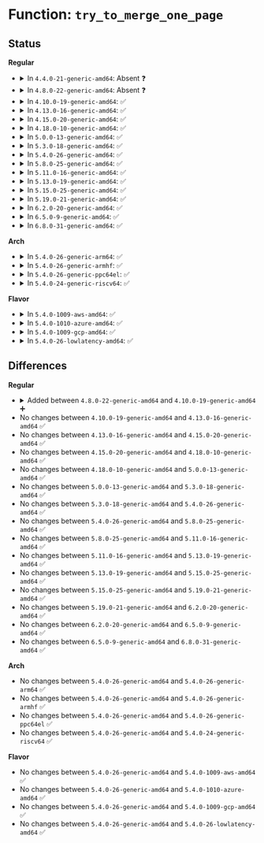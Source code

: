 # Function: <code>try_to_merge_one_page</code>

## Status
<b>Regular</b>
<ul>
<li>
<details>
<summary>In <code>4.4.0-21-generic-amd64</code>: Absent ❓</summary>

```json
{
  "name": "try_to_merge_one_page",
  "collision_type": "Unique Static",
  "inline_type": "Full",
  "funcs": [
    {
      "addr": 18446744071580832555,
      "name": "try_to_merge_one_page",
      "external": false,
      "loc": "mm/ksm.c:1016",
      "file": "mm/ksm.c",
      "inline": "not declared, inlined",
      "caller_inline": [
        "mm/ksm.c:try_to_merge_with_ksm_page"
      ],
      "caller_func": []
    }
  ],
  "symbols": []
}
```
</details>
</li>
<li>
<details>
<summary>In <code>4.8.0-22-generic-amd64</code>: Absent ❓</summary>

```json
{
  "name": "try_to_merge_one_page",
  "collision_type": "Unique Static",
  "inline_type": "Full",
  "funcs": [
    {
      "addr": 18446744071580958367,
      "name": "try_to_merge_one_page",
      "external": false,
      "loc": "mm/ksm.c:977",
      "file": "mm/ksm.c",
      "inline": "not declared, inlined",
      "caller_inline": [
        "mm/ksm.c:try_to_merge_with_ksm_page"
      ],
      "caller_func": []
    }
  ],
  "symbols": []
}
```
</details>
</li>
<li>
<details>
<summary>In <code>4.10.0-19-generic-amd64</code>: ✅</summary>

```c
int try_to_merge_one_page(struct vm_area_struct * vma, struct page * page, struct page * kpage)
```

```json
{
  "name": "try_to_merge_one_page",
  "collision_type": "Unique Static",
  "inline_type": "No",
  "funcs": [
    {
      "addr": 18446744071581032032,
      "name": "try_to_merge_one_page",
      "external": false,
      "loc": "mm/ksm.c:1006",
      "file": "mm/ksm.c",
      "inline": "seen, unknown",
      "caller_inline": [],
      "caller_func": [
        "mm/ksm.c:ksm_scan_thread",
        "mm/ksm.c:try_to_merge_with_ksm_page"
      ]
    }
  ],
  "symbols": [
    {
      "addr": 18446744071581032032,
      "name": "try_to_merge_one_page",
      "section": ".text",
      "bind": "STB_LOCAL",
      "size": 1929
    }
  ]
}
```
</details>
</li>
<li>
<details>
<summary>In <code>4.13.0-16-generic-amd64</code>: ✅</summary>

```c
int try_to_merge_one_page(struct vm_area_struct * vma, struct page * page, struct page * kpage)
```

```json
{
  "name": "try_to_merge_one_page",
  "collision_type": "Unique Static",
  "inline_type": "No",
  "funcs": [
    {
      "addr": 18446744071581078896,
      "name": "try_to_merge_one_page",
      "external": false,
      "loc": "mm/ksm.c:1164",
      "file": "mm/ksm.c",
      "inline": "seen, unknown",
      "caller_inline": [],
      "caller_func": [
        "mm/ksm.c:ksm_scan_thread",
        "mm/ksm.c:try_to_merge_with_ksm_page"
      ]
    }
  ],
  "symbols": [
    {
      "addr": 18446744071581078896,
      "name": "try_to_merge_one_page",
      "section": ".text",
      "bind": "STB_LOCAL",
      "size": 1963
    }
  ]
}
```
</details>
</li>
<li>
<details>
<summary>In <code>4.15.0-20-generic-amd64</code>: ✅</summary>

```c
int try_to_merge_one_page(struct vm_area_struct * vma, struct page * page, struct page * kpage)
```

```json
{
  "name": "try_to_merge_one_page",
  "collision_type": "Unique Static",
  "inline_type": "No",
  "funcs": [
    {
      "addr": 18446744071581190272,
      "name": "try_to_merge_one_page",
      "external": false,
      "loc": "mm/ksm.c:1175",
      "file": "mm/ksm.c",
      "inline": "seen, unknown",
      "caller_inline": [],
      "caller_func": [
        "mm/ksm.c:ksm_scan_thread",
        "mm/ksm.c:try_to_merge_with_ksm_page"
      ]
    }
  ],
  "symbols": [
    {
      "addr": 18446744071581190272,
      "name": "try_to_merge_one_page",
      "section": ".text",
      "bind": "STB_LOCAL",
      "size": 1885
    }
  ]
}
```
</details>
</li>
<li>
<details>
<summary>In <code>4.18.0-10-generic-amd64</code>: ✅</summary>

```c
int try_to_merge_one_page(struct vm_area_struct * vma, struct page * page, struct page * kpage)
```

```json
{
  "name": "try_to_merge_one_page",
  "collision_type": "Unique Static",
  "inline_type": "No",
  "funcs": [
    {
      "addr": 18446744071581335936,
      "name": "try_to_merge_one_page",
      "external": false,
      "loc": "mm/ksm.c:1205",
      "file": "mm/ksm.c",
      "inline": "seen, unknown",
      "caller_inline": [],
      "caller_func": [
        "mm/ksm.c:ksm_scan_thread",
        "mm/ksm.c:try_to_merge_with_ksm_page"
      ]
    }
  ],
  "symbols": [
    {
      "addr": 18446744071581335936,
      "name": "try_to_merge_one_page",
      "section": ".text",
      "bind": "STB_LOCAL",
      "size": 2049
    }
  ]
}
```
</details>
</li>
<li>
<details>
<summary>In <code>5.0.0-13-generic-amd64</code>: ✅</summary>

```c
int try_to_merge_one_page(struct vm_area_struct * vma, struct page * page, struct page * kpage)
```

```json
{
  "name": "try_to_merge_one_page",
  "collision_type": "Unique Static",
  "inline_type": "No",
  "funcs": [
    {
      "addr": 18446744071581419696,
      "name": "try_to_merge_one_page",
      "external": false,
      "loc": "mm/ksm.c:1203",
      "file": "mm/ksm.c",
      "inline": "seen, unknown",
      "caller_inline": [],
      "caller_func": [
        "mm/ksm.c:ksm_scan_thread",
        "mm/ksm.c:try_to_merge_with_ksm_page"
      ]
    }
  ],
  "symbols": [
    {
      "addr": 18446744071581419696,
      "name": "try_to_merge_one_page",
      "section": ".text",
      "bind": "STB_LOCAL",
      "size": 2104
    }
  ]
}
```
</details>
</li>
<li>
<details>
<summary>In <code>5.3.0-18-generic-amd64</code>: ✅</summary>

```c
int try_to_merge_one_page(struct vm_area_struct * vma, struct page * page, struct page * kpage)
```

```json
{
  "name": "try_to_merge_one_page",
  "collision_type": "Unique Static",
  "inline_type": "No",
  "funcs": [
    {
      "addr": 18446744071581530576,
      "name": "try_to_merge_one_page",
      "external": false,
      "loc": "mm/ksm.c:1219",
      "file": "mm/ksm.c",
      "inline": "seen, unknown",
      "caller_inline": [],
      "caller_func": [
        "mm/ksm.c:cmp_and_merge_page",
        "mm/ksm.c:try_to_merge_with_ksm_page"
      ]
    }
  ],
  "symbols": [
    {
      "addr": 18446744071581530576,
      "name": "try_to_merge_one_page",
      "section": ".text",
      "bind": "STB_LOCAL",
      "size": 477
    }
  ]
}
```
</details>
</li>
<li>
<details>
<summary>In <code>5.4.0-26-generic-amd64</code>: ✅</summary>

```c
int try_to_merge_one_page(struct vm_area_struct * vma, struct page * page, struct page * kpage)
```

```json
{
  "name": "try_to_merge_one_page",
  "collision_type": "Unique Static",
  "inline_type": "No",
  "funcs": [
    {
      "addr": 18446744071581595488,
      "name": "try_to_merge_one_page",
      "external": false,
      "loc": "mm/ksm.c:1201",
      "file": "mm/ksm.c",
      "inline": "seen, unknown",
      "caller_inline": [],
      "caller_func": [
        "mm/ksm.c:cmp_and_merge_page",
        "mm/ksm.c:try_to_merge_with_ksm_page"
      ]
    }
  ],
  "symbols": [
    {
      "addr": 18446744071581595488,
      "name": "try_to_merge_one_page",
      "section": ".text",
      "bind": "STB_LOCAL",
      "size": 477
    }
  ]
}
```
</details>
</li>
<li>
<details>
<summary>In <code>5.8.0-25-generic-amd64</code>: ✅</summary>

```c
int try_to_merge_one_page(struct vm_area_struct * vma, struct page * page, struct page * kpage)
```

```json
{
  "name": "try_to_merge_one_page",
  "collision_type": "Unique Static",
  "inline_type": "No",
  "funcs": [
    {
      "addr": 18446744071581810128,
      "name": "try_to_merge_one_page",
      "external": false,
      "loc": "mm/ksm.c:1201",
      "file": "mm/ksm.c",
      "inline": "seen, unknown",
      "caller_inline": [],
      "caller_func": [
        "mm/ksm.c:cmp_and_merge_page",
        "mm/ksm.c:try_to_merge_with_ksm_page"
      ]
    }
  ],
  "symbols": [
    {
      "addr": 18446744071581810128,
      "name": "try_to_merge_one_page",
      "section": ".text",
      "bind": "STB_LOCAL",
      "size": 477
    }
  ]
}
```
</details>
</li>
<li>
<details>
<summary>In <code>5.11.0-16-generic-amd64</code>: ✅</summary>

```c
int try_to_merge_one_page(struct vm_area_struct * vma, struct page * page, struct page * kpage)
```

```json
{
  "name": "try_to_merge_one_page",
  "collision_type": "Unique Static",
  "inline_type": "No",
  "funcs": [
    {
      "addr": 18446744071581857728,
      "name": "try_to_merge_one_page",
      "external": false,
      "loc": "mm/ksm.c:1202",
      "file": "mm/ksm.c",
      "inline": "seen, unknown",
      "caller_inline": [],
      "caller_func": [
        "mm/ksm.c:cmp_and_merge_page",
        "mm/ksm.c:try_to_merge_with_ksm_page"
      ]
    }
  ],
  "symbols": [
    {
      "addr": 18446744071581857728,
      "name": "try_to_merge_one_page",
      "section": ".text",
      "bind": "STB_LOCAL",
      "size": 477
    }
  ]
}
```
</details>
</li>
<li>
<details>
<summary>In <code>5.13.0-19-generic-amd64</code>: ✅</summary>

```c
int try_to_merge_one_page(struct vm_area_struct * vma, struct page * page, struct page * kpage)
```

```json
{
  "name": "try_to_merge_one_page",
  "collision_type": "Unique Static",
  "inline_type": "No",
  "funcs": [
    {
      "addr": 18446744071581892832,
      "name": "try_to_merge_one_page",
      "external": false,
      "loc": "mm/ksm.c:1200",
      "file": "mm/ksm.c",
      "inline": "seen, unknown",
      "caller_inline": [],
      "caller_func": [
        "mm/ksm.c:cmp_and_merge_page",
        "mm/ksm.c:try_to_merge_with_ksm_page"
      ]
    }
  ],
  "symbols": [
    {
      "addr": 18446744071581892832,
      "name": "try_to_merge_one_page",
      "section": ".text",
      "bind": "STB_LOCAL",
      "size": 473
    }
  ]
}
```
</details>
</li>
<li>
<details>
<summary>In <code>5.15.0-25-generic-amd64</code>: ✅</summary>

```c
int try_to_merge_one_page(struct vm_area_struct * vma, struct page * page, struct page * kpage)
```

```json
{
  "name": "try_to_merge_one_page",
  "collision_type": "Unique Static",
  "inline_type": "No",
  "funcs": [
    {
      "addr": 18446744071582187536,
      "name": "try_to_merge_one_page",
      "external": false,
      "loc": "mm/ksm.c:1196",
      "file": "mm/ksm.c",
      "inline": "seen, unknown",
      "caller_inline": [],
      "caller_func": [
        "mm/ksm.c:cmp_and_merge_page",
        "mm/ksm.c:try_to_merge_with_ksm_page"
      ]
    }
  ],
  "symbols": [
    {
      "addr": 18446744071582187536,
      "name": "try_to_merge_one_page",
      "section": ".text",
      "bind": "STB_LOCAL",
      "size": 473
    }
  ]
}
```
</details>
</li>
<li>
<details>
<summary>In <code>5.19.0-21-generic-amd64</code>: ✅</summary>

```c
int try_to_merge_one_page(struct vm_area_struct * vma, struct page * page, struct page * kpage)
```

```json
{
  "name": "try_to_merge_one_page",
  "collision_type": "Unique Static",
  "inline_type": "No",
  "funcs": [
    {
      "addr": 18446744071582648816,
      "name": "try_to_merge_one_page",
      "external": false,
      "loc": "mm/ksm.c:1216",
      "file": "mm/ksm.c",
      "inline": "seen, unknown",
      "caller_inline": [],
      "caller_func": [
        "mm/ksm.c:cmp_and_merge_page",
        "mm/ksm.c:try_to_merge_with_ksm_page"
      ]
    }
  ],
  "symbols": [
    {
      "addr": 18446744071582648816,
      "name": "try_to_merge_one_page",
      "section": ".text",
      "bind": "STB_LOCAL",
      "size": 590
    }
  ]
}
```
</details>
</li>
<li>
<details>
<summary>In <code>6.2.0-20-generic-amd64</code>: ✅</summary>

```c
int try_to_merge_one_page(struct vm_area_struct * vma, struct page * page, struct page * kpage)
```

```json
{
  "name": "try_to_merge_one_page",
  "collision_type": "Unique Static",
  "inline_type": "No",
  "funcs": [
    {
      "addr": 18446744071583171168,
      "name": "try_to_merge_one_page",
      "external": false,
      "loc": "mm/ksm.c:1232",
      "file": "mm/ksm.c",
      "inline": "seen, unknown",
      "caller_inline": [],
      "caller_func": [
        "mm/ksm.c:cmp_and_merge_page",
        "mm/ksm.c:try_to_merge_with_ksm_page"
      ]
    }
  ],
  "symbols": [
    {
      "addr": 18446744071583171168,
      "name": "try_to_merge_one_page",
      "section": ".text",
      "bind": "STB_LOCAL",
      "size": 590
    }
  ]
}
```
</details>
</li>
<li>
<details>
<summary>In <code>6.5.0-9-generic-amd64</code>: ✅</summary>

```c
int try_to_merge_one_page(struct vm_area_struct * vma, struct page * page, struct page * kpage)
```

```json
{
  "name": "try_to_merge_one_page",
  "collision_type": "Unique Static",
  "inline_type": "No",
  "funcs": [
    {
      "addr": 18446744071583387248,
      "name": "try_to_merge_one_page",
      "external": false,
      "loc": "mm/ksm.c:1276",
      "file": "mm/ksm.c",
      "inline": "seen, unknown",
      "caller_inline": [],
      "caller_func": [
        "mm/ksm.c:cmp_and_merge_page",
        "mm/ksm.c:cmp_and_merge_page",
        "mm/ksm.c:try_to_merge_with_ksm_page"
      ]
    }
  ],
  "symbols": [
    {
      "addr": 18446744071583387248,
      "name": "try_to_merge_one_page",
      "section": ".text",
      "bind": "STB_LOCAL",
      "size": 592
    }
  ]
}
```
</details>
</li>
<li>
<details>
<summary>In <code>6.8.0-31-generic-amd64</code>: ✅</summary>

```c
int try_to_merge_one_page(struct vm_area_struct * vma, struct page * page, struct page * kpage)
```

```json
{
  "name": "try_to_merge_one_page",
  "collision_type": "Unique Static",
  "inline_type": "No",
  "funcs": [
    {
      "addr": 18446744071583629616,
      "name": "try_to_merge_one_page",
      "external": false,
      "loc": "mm/ksm.c:1475",
      "file": "mm/ksm.c",
      "inline": "seen, unknown",
      "caller_inline": [],
      "caller_func": [
        "mm/ksm.c:cmp_and_merge_page",
        "mm/ksm.c:cmp_and_merge_page",
        "mm/ksm.c:try_to_merge_with_ksm_page"
      ]
    }
  ],
  "symbols": [
    {
      "addr": 18446744071583629616,
      "name": "try_to_merge_one_page",
      "section": ".text",
      "bind": "STB_LOCAL",
      "size": 570
    }
  ]
}
```
</details>
</li>
</ul>
<b>Arch</b>
<ul>
<li>
<details>
<summary>In <code>5.4.0-26-generic-arm64</code>: ✅</summary>

```c
int try_to_merge_one_page(struct vm_area_struct * vma, struct page * page, struct page * kpage)
```

```json
{
  "name": "try_to_merge_one_page",
  "collision_type": "Unique Static",
  "inline_type": "No",
  "funcs": [
    {
      "addr": 18446603336493034080,
      "name": "try_to_merge_one_page",
      "external": false,
      "loc": "mm/ksm.c:1201",
      "file": "mm/ksm.c",
      "inline": "seen, unknown",
      "caller_inline": [],
      "caller_func": [
        "mm/ksm.c:cmp_and_merge_page",
        "mm/ksm.c:try_to_merge_with_ksm_page"
      ]
    }
  ],
  "symbols": [
    {
      "addr": 18446603336493034080,
      "name": "try_to_merge_one_page",
      "section": ".text",
      "bind": "STB_LOCAL",
      "size": 1372
    }
  ]
}
```
</details>
</li>
<li>
<details>
<summary>In <code>5.4.0-26-generic-armhf</code>: ✅</summary>

```c
int try_to_merge_one_page(struct vm_area_struct * vma, struct page * page, struct page * kpage)
```

```json
{
  "name": "try_to_merge_one_page",
  "collision_type": "Unique Static",
  "inline_type": "No",
  "funcs": [
    {
      "addr": 3226751464,
      "name": "try_to_merge_one_page",
      "external": false,
      "loc": "mm/ksm.c:1201",
      "file": "mm/ksm.c",
      "inline": "seen, unknown",
      "caller_inline": [],
      "caller_func": [
        "mm/ksm.c:ksm_do_scan",
        "mm/ksm.c:try_to_merge_with_ksm_page"
      ]
    }
  ],
  "symbols": [
    {
      "addr": 3226751464,
      "name": "try_to_merge_one_page",
      "section": ".text",
      "bind": "STB_LOCAL",
      "size": 540
    }
  ]
}
```
</details>
</li>
<li>
<details>
<summary>In <code>5.4.0-26-generic-ppc64el</code>: ✅</summary>

```c
int try_to_merge_one_page(struct vm_area_struct * vma, struct page * page, struct page * kpage)
```

```json
{
  "name": "try_to_merge_one_page",
  "collision_type": "Unique Static",
  "inline_type": "No",
  "funcs": [
    {
      "addr": 13835058055286468736,
      "name": "try_to_merge_one_page",
      "external": false,
      "loc": "mm/ksm.c:1201",
      "file": "mm/ksm.c",
      "inline": "seen, unknown",
      "caller_inline": [],
      "caller_func": [
        "mm/ksm.c:cmp_and_merge_page",
        "mm/ksm.c:try_to_merge_with_ksm_page"
      ]
    }
  ],
  "symbols": [
    {
      "addr": 13835058055286468736,
      "name": "try_to_merge_one_page",
      "section": ".text",
      "bind": "STB_LOCAL",
      "size": 816
    }
  ]
}
```
</details>
</li>
<li>
<details>
<summary>In <code>5.4.0-24-generic-riscv64</code>: ✅</summary>

```c
int try_to_merge_one_page(struct vm_area_struct * vma, struct page * page, struct page * kpage)
```

```json
{
  "name": "try_to_merge_one_page",
  "collision_type": "Unique Static",
  "inline_type": "No",
  "funcs": [
    {
      "addr": 18446743936272910346,
      "name": "try_to_merge_one_page",
      "external": false,
      "loc": "mm/ksm.c:1201",
      "file": "mm/ksm.c",
      "inline": "seen, unknown",
      "caller_inline": [],
      "caller_func": [
        "mm/ksm.c:ksm_do_scan",
        "mm/ksm.c:try_to_merge_with_ksm_page"
      ]
    }
  ],
  "symbols": [
    {
      "addr": 18446743936272910346,
      "name": "try_to_merge_one_page",
      "section": ".text",
      "bind": "STB_LOCAL",
      "size": 1024
    }
  ]
}
```
</details>
</li>
</ul>
<b>Flavor</b>
<ul>
<li>
<details>
<summary>In <code>5.4.0-1009-aws-amd64</code>: ✅</summary>

```c
int try_to_merge_one_page(struct vm_area_struct * vma, struct page * page, struct page * kpage)
```

```json
{
  "name": "try_to_merge_one_page",
  "collision_type": "Unique Static",
  "inline_type": "No",
  "funcs": [
    {
      "addr": 18446744071581564224,
      "name": "try_to_merge_one_page",
      "external": false,
      "loc": "mm/ksm.c:1201",
      "file": "mm/ksm.c",
      "inline": "seen, unknown",
      "caller_inline": [],
      "caller_func": [
        "mm/ksm.c:cmp_and_merge_page",
        "mm/ksm.c:try_to_merge_with_ksm_page"
      ]
    }
  ],
  "symbols": [
    {
      "addr": 18446744071581564224,
      "name": "try_to_merge_one_page",
      "section": ".text",
      "bind": "STB_LOCAL",
      "size": 477
    }
  ]
}
```
</details>
</li>
<li>
<details>
<summary>In <code>5.4.0-1010-azure-amd64</code>: ✅</summary>

```c
int try_to_merge_one_page(struct vm_area_struct * vma, struct page * page, struct page * kpage)
```

```json
{
  "name": "try_to_merge_one_page",
  "collision_type": "Unique Static",
  "inline_type": "No",
  "funcs": [
    {
      "addr": 18446744071581505792,
      "name": "try_to_merge_one_page",
      "external": false,
      "loc": "mm/ksm.c:1201",
      "file": "mm/ksm.c",
      "inline": "seen, unknown",
      "caller_inline": [],
      "caller_func": [
        "mm/ksm.c:cmp_and_merge_page",
        "mm/ksm.c:try_to_merge_with_ksm_page"
      ]
    }
  ],
  "symbols": [
    {
      "addr": 18446744071581505792,
      "name": "try_to_merge_one_page",
      "section": ".text",
      "bind": "STB_LOCAL",
      "size": 472
    }
  ]
}
```
</details>
</li>
<li>
<details>
<summary>In <code>5.4.0-1009-gcp-amd64</code>: ✅</summary>

```c
int try_to_merge_one_page(struct vm_area_struct * vma, struct page * page, struct page * kpage)
```

```json
{
  "name": "try_to_merge_one_page",
  "collision_type": "Unique Static",
  "inline_type": "No",
  "funcs": [
    {
      "addr": 18446744071581555536,
      "name": "try_to_merge_one_page",
      "external": false,
      "loc": "mm/ksm.c:1201",
      "file": "mm/ksm.c",
      "inline": "seen, unknown",
      "caller_inline": [],
      "caller_func": [
        "mm/ksm.c:cmp_and_merge_page",
        "mm/ksm.c:try_to_merge_with_ksm_page"
      ]
    }
  ],
  "symbols": [
    {
      "addr": 18446744071581555536,
      "name": "try_to_merge_one_page",
      "section": ".text",
      "bind": "STB_LOCAL",
      "size": 477
    }
  ]
}
```
</details>
</li>
<li>
<details>
<summary>In <code>5.4.0-26-lowlatency-amd64</code>: ✅</summary>

```c
int try_to_merge_one_page(struct vm_area_struct * vma, struct page * page, struct page * kpage)
```

```json
{
  "name": "try_to_merge_one_page",
  "collision_type": "Unique Static",
  "inline_type": "No",
  "funcs": [
    {
      "addr": 18446744071581620576,
      "name": "try_to_merge_one_page",
      "external": false,
      "loc": "mm/ksm.c:1201",
      "file": "mm/ksm.c",
      "inline": "seen, unknown",
      "caller_inline": [],
      "caller_func": [
        "mm/ksm.c:cmp_and_merge_page",
        "mm/ksm.c:try_to_merge_with_ksm_page"
      ]
    }
  ],
  "symbols": [
    {
      "addr": 18446744071581620576,
      "name": "try_to_merge_one_page",
      "section": ".text",
      "bind": "STB_LOCAL",
      "size": 472
    }
  ]
}
```
</details>
</li>
</ul>

## Differences
<b>Regular</b>
<ul>
<li>
<details>
<summary>Added between <code>4.8.0-22-generic-amd64</code> and <code>4.10.0-19-generic-amd64</code> ➕</summary>

```c
int try_to_merge_one_page(struct vm_area_struct * vma, struct page * page, struct page * kpage)
```
</details>
</li>
<li>
No changes between <code>4.10.0-19-generic-amd64</code> and <code>4.13.0-16-generic-amd64</code> ✅
</li>
<li>
No changes between <code>4.13.0-16-generic-amd64</code> and <code>4.15.0-20-generic-amd64</code> ✅
</li>
<li>
No changes between <code>4.15.0-20-generic-amd64</code> and <code>4.18.0-10-generic-amd64</code> ✅
</li>
<li>
No changes between <code>4.18.0-10-generic-amd64</code> and <code>5.0.0-13-generic-amd64</code> ✅
</li>
<li>
No changes between <code>5.0.0-13-generic-amd64</code> and <code>5.3.0-18-generic-amd64</code> ✅
</li>
<li>
No changes between <code>5.3.0-18-generic-amd64</code> and <code>5.4.0-26-generic-amd64</code> ✅
</li>
<li>
No changes between <code>5.4.0-26-generic-amd64</code> and <code>5.8.0-25-generic-amd64</code> ✅
</li>
<li>
No changes between <code>5.8.0-25-generic-amd64</code> and <code>5.11.0-16-generic-amd64</code> ✅
</li>
<li>
No changes between <code>5.11.0-16-generic-amd64</code> and <code>5.13.0-19-generic-amd64</code> ✅
</li>
<li>
No changes between <code>5.13.0-19-generic-amd64</code> and <code>5.15.0-25-generic-amd64</code> ✅
</li>
<li>
No changes between <code>5.15.0-25-generic-amd64</code> and <code>5.19.0-21-generic-amd64</code> ✅
</li>
<li>
No changes between <code>5.19.0-21-generic-amd64</code> and <code>6.2.0-20-generic-amd64</code> ✅
</li>
<li>
No changes between <code>6.2.0-20-generic-amd64</code> and <code>6.5.0-9-generic-amd64</code> ✅
</li>
<li>
No changes between <code>6.5.0-9-generic-amd64</code> and <code>6.8.0-31-generic-amd64</code> ✅
</li>
</ul>
<b>Arch</b>
<ul>
<li>
No changes between <code>5.4.0-26-generic-amd64</code> and <code>5.4.0-26-generic-arm64</code> ✅
</li>
<li>
No changes between <code>5.4.0-26-generic-amd64</code> and <code>5.4.0-26-generic-armhf</code> ✅
</li>
<li>
No changes between <code>5.4.0-26-generic-amd64</code> and <code>5.4.0-26-generic-ppc64el</code> ✅
</li>
<li>
No changes between <code>5.4.0-26-generic-amd64</code> and <code>5.4.0-24-generic-riscv64</code> ✅
</li>
</ul>
<b>Flavor</b>
<ul>
<li>
No changes between <code>5.4.0-26-generic-amd64</code> and <code>5.4.0-1009-aws-amd64</code> ✅
</li>
<li>
No changes between <code>5.4.0-26-generic-amd64</code> and <code>5.4.0-1010-azure-amd64</code> ✅
</li>
<li>
No changes between <code>5.4.0-26-generic-amd64</code> and <code>5.4.0-1009-gcp-amd64</code> ✅
</li>
<li>
No changes between <code>5.4.0-26-generic-amd64</code> and <code>5.4.0-26-lowlatency-amd64</code> ✅
</li>
</ul>
